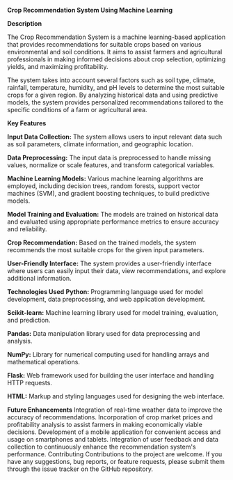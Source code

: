 **Crop Recommendation System Using Machine Learning**

**Description**

The Crop Recommendation System is a machine learning-based application that provides recommendations for suitable crops based on various environmental and soil conditions. It aims to assist farmers and agricultural professionals in making informed decisions about crop selection, optimizing yields, and maximizing profitability.

The system takes into account several factors such as soil type, climate, rainfall, temperature, humidity, and pH levels to determine the most suitable crops for a given region. By analyzing historical data and using predictive models, the system provides personalized recommendations tailored to the specific conditions of a farm or agricultural area.

**Key Features**

**Input Data Collection:** The system allows users to input relevant data such as soil parameters, climate information, and geographic location. 

**Data Preprocessing:** The input data is preprocessed to handle missing values, normalize or scale features, and transform categorical variables. 

**Machine Learning Models:** Various machine learning algorithms are employed, including decision trees, random forests, support vector machines (SVM), and gradient boosting techniques, to build predictive models. 

**Model Training and Evaluation:** The models are trained on historical data and evaluated using appropriate performance metrics to ensure accuracy and reliability. 

**Crop Recommendation:** Based on the trained models, the system recommends the most suitable crops for the given input parameters. 

**User-Friendly Interface:** The system provides a user-friendly interface where users can easily input their data, view recommendations, and explore additional information.

**Technologies Used**
**Python:** Programming language used for model development, data preprocessing, and web application development. 

**Scikit-learn:** Machine learning library used for model training, evaluation, and prediction. 

**Pandas:** Data manipulation library used for data preprocessing and analysis. 

**NumPy:** Library for numerical computing used for handling arrays and mathematical operations. 

**Flask:** Web framework used for building the user interface and handling HTTP requests. 

**HTML:** Markup and styling languages used for designing the web interface. 


**Future Enhancements**
Integration of real-time weather data to improve the accuracy of recommendations. Incorporation of crop market prices and profitability analysis to assist farmers in making economically viable decisions. Development of a mobile application for convenient access and usage on smartphones and tablets. Integration of user feedback and data collection to continuously enhance the recommendation system's performance. Contributing Contributions to the project are welcome. If you have any suggestions, bug reports, or feature requests, please submit them through the issue tracker on the GitHub repository.

